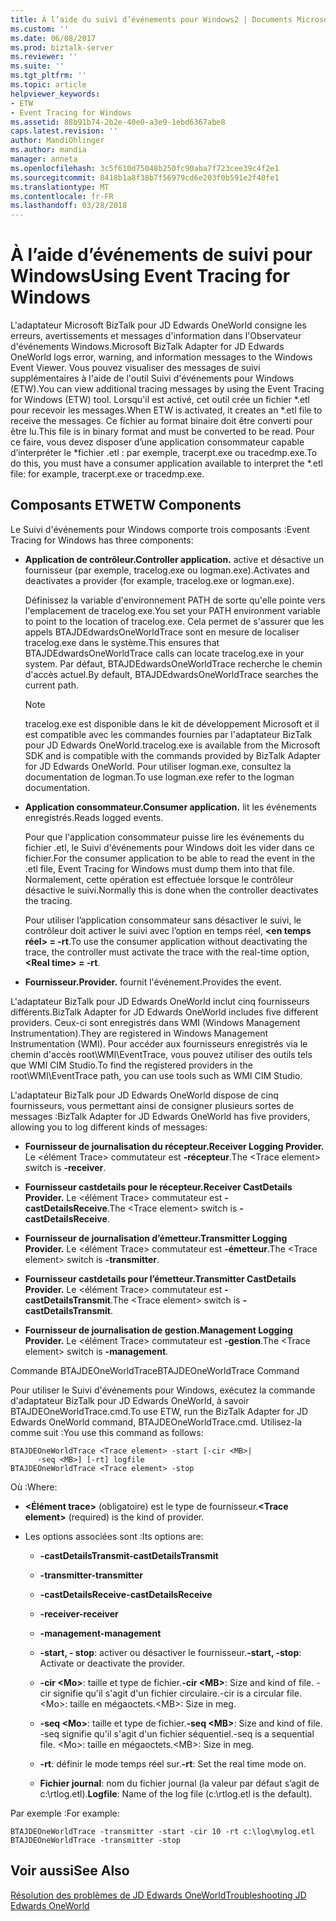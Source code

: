 ```yaml
---
title: À l’aide du suivi d’événements pour Windows2 | Documents Microsoft
ms.custom: ''
ms.date: 06/08/2017
ms.prod: biztalk-server
ms.reviewer: ''
ms.suite: ''
ms.tgt_pltfrm: ''
ms.topic: article
helpviewer_keywords:
- ETW
- Event Tracing for Windows
ms.assetid: 88b91b74-2b2e-40e0-a3e9-1ebd6367abe8
caps.latest.revision: ''
author: MandiOhlinger
ms.author: mandia
manager: anneta
ms.openlocfilehash: 3c5f610d75048b250fc90aba7f723cee39c4f2e1
ms.sourcegitcommit: 8418b1a8f38b7f56979cd6e203f0b591e2f40fe1
ms.translationtype: MT
ms.contentlocale: fr-FR
ms.lasthandoff: 03/28/2018
---
```

# <a name="using-event-tracing-for-windows"></a><span data-ttu-id="ee4c8-102">À l’aide d’événements de suivi pour Windows</span><span class="sxs-lookup"><span data-stu-id="ee4c8-102">Using Event Tracing for Windows</span></span>
<span data-ttu-id="ee4c8-103">L'adaptateur Microsoft BizTalk pour JD Edwards OneWorld consigne les erreurs, avertissements et messages d'information dans l'Observateur d'événements Windows.</span><span class="sxs-lookup"><span data-stu-id="ee4c8-103">Microsoft BizTalk Adapter for JD Edwards OneWorld logs error, warning, and information messages to the Windows Event Viewer.</span></span> <span data-ttu-id="ee4c8-104">Vous pouvez visualiser des messages de suivi supplémentaires à l'aide de l'outil Suivi d'événements pour Windows (ETW).</span><span class="sxs-lookup"><span data-stu-id="ee4c8-104">You can view additional tracing messages by using the Event Tracing for Windows (ETW) tool.</span></span> <span data-ttu-id="ee4c8-105">Lorsqu'il est activé, cet outil crée un fichier \*.etl pour recevoir les messages.</span><span class="sxs-lookup"><span data-stu-id="ee4c8-105">When ETW is activated, it creates an \*.etl file to receive the messages.</span></span> <span data-ttu-id="ee4c8-106">Ce fichier au format binaire doit être converti pour être lu.</span><span class="sxs-lookup"><span data-stu-id="ee4c8-106">This file is in binary format and must be converted to be read.</span></span> <span data-ttu-id="ee4c8-107">Pour ce faire, vous devez disposer d’une application consommateur capable d’interpréter le \*fichier .etl : par exemple, tracerpt.exe ou tracedmp.exe.</span><span class="sxs-lookup"><span data-stu-id="ee4c8-107">To do this, you must have a consumer application available to interpret the \*.etl file: for example, tracerpt.exe or tracedmp.exe.</span></span>  
  
## <a name="etw-components"></a><span data-ttu-id="ee4c8-108">Composants ETW</span><span class="sxs-lookup"><span data-stu-id="ee4c8-108">ETW Components</span></span>  
 <span data-ttu-id="ee4c8-109">Le Suivi d'événements pour Windows comporte trois composants :</span><span class="sxs-lookup"><span data-stu-id="ee4c8-109">Event Tracing for Windows has three components:</span></span>  
  
-   <span data-ttu-id="ee4c8-110">**Application de contrôleur.**</span><span class="sxs-lookup"><span data-stu-id="ee4c8-110">**Controller application.**</span></span> <span data-ttu-id="ee4c8-111">active et désactive un fournisseur (par exemple, tracelog.exe ou logman.exe).</span><span class="sxs-lookup"><span data-stu-id="ee4c8-111">Activates and deactivates a provider (for example, tracelog.exe or logman.exe).</span></span>  
  
     <span data-ttu-id="ee4c8-112">Définissez la variable d'environnement PATH de sorte qu'elle pointe vers l'emplacement de tracelog.exe.</span><span class="sxs-lookup"><span data-stu-id="ee4c8-112">You set your PATH environment variable to point to the location of tracelog.exe.</span></span> <span data-ttu-id="ee4c8-113">Cela permet de s'assurer que les appels BTAJDEdwardsOneWorldTrace sont en mesure de localiser tracelog.exe dans le système.</span><span class="sxs-lookup"><span data-stu-id="ee4c8-113">This ensures that BTAJDEdwardsOneWorldTrace calls can locate tracelog.exe in your system.</span></span> <span data-ttu-id="ee4c8-114">Par défaut, BTAJDEdwardsOneWorldTrace recherche le chemin d'accès actuel.</span><span class="sxs-lookup"><span data-stu-id="ee4c8-114">By default, BTAJDEdwardsOneWorldTrace searches the current path.</span></span>  
  
    > [!NOTE]
    >  <span data-ttu-id="ee4c8-115">tracelog.exe est disponible dans le kit de développement Microsoft et il est compatible avec les commandes fournies par l'adaptateur BizTalk pour JD Edwards OneWorld.</span><span class="sxs-lookup"><span data-stu-id="ee4c8-115">tracelog.exe is available from the Microsoft SDK and is compatible with the commands provided by BizTalk Adapter for JD Edwards OneWorld.</span></span> <span data-ttu-id="ee4c8-116">Pour utiliser logman.exe, consultez la documentation de logman.</span><span class="sxs-lookup"><span data-stu-id="ee4c8-116">To use logman.exe refer to the logman documentation.</span></span>  
  
-   <span data-ttu-id="ee4c8-117">**Application consommateur.**</span><span class="sxs-lookup"><span data-stu-id="ee4c8-117">**Consumer application.**</span></span> <span data-ttu-id="ee4c8-118">lit les événements enregistrés.</span><span class="sxs-lookup"><span data-stu-id="ee4c8-118">Reads logged events.</span></span>  
  
     <span data-ttu-id="ee4c8-119">Pour que l'application consommateur puisse lire les événements du fichier .etl, le Suivi d'événements pour Windows doit les vider dans ce fichier.</span><span class="sxs-lookup"><span data-stu-id="ee4c8-119">For the consumer application to be able to read the event in the .etl file, Event Tracing for Windows must dump them into that file.</span></span> <span data-ttu-id="ee4c8-120">Normalement, cette opération est effectuée lorsque le contrôleur désactive le suivi.</span><span class="sxs-lookup"><span data-stu-id="ee4c8-120">Normally this is done when the controller deactivates the tracing.</span></span>  
  
     <span data-ttu-id="ee4c8-121">Pour utiliser l’application consommateur sans désactiver le suivi, le contrôleur doit activer le suivi avec l’option en temps réel,  **\<en temps réel\> = -rt**.</span><span class="sxs-lookup"><span data-stu-id="ee4c8-121">To use the consumer application without deactivating the trace, the controller must activate the trace with the real-time option, **\<Real time\> = -rt**.</span></span>  
  
-   <span data-ttu-id="ee4c8-122">**Fournisseur.**</span><span class="sxs-lookup"><span data-stu-id="ee4c8-122">**Provider.**</span></span> <span data-ttu-id="ee4c8-123">fournit l'événement.</span><span class="sxs-lookup"><span data-stu-id="ee4c8-123">Provides the event.</span></span>  
  
 <span data-ttu-id="ee4c8-124">L'adaptateur BizTalk pour JD Edwards OneWorld inclut cinq fournisseurs différents.</span><span class="sxs-lookup"><span data-stu-id="ee4c8-124">BizTalk Adapter for JD Edwards OneWorld includes five different providers.</span></span> <span data-ttu-id="ee4c8-125">Ceux-ci sont enregistrés dans WMI (Windows Management Instrumentation).</span><span class="sxs-lookup"><span data-stu-id="ee4c8-125">They are registered in Windows Management Instrumentation (WMI).</span></span> <span data-ttu-id="ee4c8-126">Pour accéder aux fournisseurs enregistrés via le chemin d'accès root\WMI\EventTrace, vous pouvez utiliser des outils tels que WMI CIM Studio.</span><span class="sxs-lookup"><span data-stu-id="ee4c8-126">To find the registered providers in the root\WMI\EventTrace path, you can use tools such as WMI CIM Studio.</span></span>  
  
 <span data-ttu-id="ee4c8-127">L'adaptateur BizTalk pour JD Edwards OneWorld dispose de cinq fournisseurs, vous permettant ainsi de consigner plusieurs sortes de messages :</span><span class="sxs-lookup"><span data-stu-id="ee4c8-127">BizTalk Adapter for JD Edwards OneWorld has five providers, allowing you to log different kinds of messages:</span></span>  
  
-   <span data-ttu-id="ee4c8-128">**Fournisseur de journalisation du récepteur.**</span><span class="sxs-lookup"><span data-stu-id="ee4c8-128">**Receiver Logging Provider.**</span></span> <span data-ttu-id="ee4c8-129">Le \<élément Trace\> commutateur est **-récepteur**.</span><span class="sxs-lookup"><span data-stu-id="ee4c8-129">The \<Trace element\> switch is **-receiver**.</span></span>  
  
-   <span data-ttu-id="ee4c8-130">**Fournisseur castdetails pour le récepteur.**</span><span class="sxs-lookup"><span data-stu-id="ee4c8-130">**Receiver CastDetails Provider.**</span></span> <span data-ttu-id="ee4c8-131">Le \<élément Trace\> commutateur est **- castDetailsReceive**.</span><span class="sxs-lookup"><span data-stu-id="ee4c8-131">The \<Trace element\> switch is **-castDetailsReceive**.</span></span>  
  
-   <span data-ttu-id="ee4c8-132">**Fournisseur de journalisation d’émetteur.**</span><span class="sxs-lookup"><span data-stu-id="ee4c8-132">**Transmitter Logging Provider.**</span></span> <span data-ttu-id="ee4c8-133">Le \<élément Trace\> commutateur est **-émetteur**.</span><span class="sxs-lookup"><span data-stu-id="ee4c8-133">The \<Trace element\> switch is **-transmitter**.</span></span>  
  
-   <span data-ttu-id="ee4c8-134">**Fournisseur castdetails pour l’émetteur.**</span><span class="sxs-lookup"><span data-stu-id="ee4c8-134">**Transmitter CastDetails Provider.**</span></span> <span data-ttu-id="ee4c8-135">Le \<élément Trace\> commutateur est **- castDetailsTransmit**.</span><span class="sxs-lookup"><span data-stu-id="ee4c8-135">The \<Trace element\> switch is **-castDetailsTransmit**.</span></span>  
  
-   <span data-ttu-id="ee4c8-136">**Fournisseur de journalisation de gestion.**</span><span class="sxs-lookup"><span data-stu-id="ee4c8-136">**Management Logging Provider.**</span></span> <span data-ttu-id="ee4c8-137">Le \<élément Trace\> commutateur est **-gestion**.</span><span class="sxs-lookup"><span data-stu-id="ee4c8-137">The \<Trace element\> switch is **-management**.</span></span>  
  
 <span data-ttu-id="ee4c8-138">Commande BTAJDEOneWorldTrace</span><span class="sxs-lookup"><span data-stu-id="ee4c8-138">BTAJDEOneWorldTrace Command</span></span>  
  
 <span data-ttu-id="ee4c8-139">Pour utiliser le Suivi d'événements pour Windows, exécutez la commande d'adaptateur BizTalk pour JD Edwards OneWorld, à savoir BTAJDEOneWorldTrace.cmd.</span><span class="sxs-lookup"><span data-stu-id="ee4c8-139">To use ETW, run the BizTalk Adapter for JD Edwards OneWorld command, BTAJDEOneWorldTrace.cmd.</span></span> <span data-ttu-id="ee4c8-140">Utilisez-la comme suit :</span><span class="sxs-lookup"><span data-stu-id="ee4c8-140">You use this command as follows:</span></span>  
  
```  
BTAJDEOneWorldTrace <Trace element> -start [-cir <MB>|   
      -seq <MB>] [-rt] logfile  
BTAJDEOneWorldTrace <Trace element> -stop  
```  
  
 <span data-ttu-id="ee4c8-141">Où :</span><span class="sxs-lookup"><span data-stu-id="ee4c8-141">Where:</span></span>  
  
-   <span data-ttu-id="ee4c8-142">**\<Élément trace\>**  (obligatoire) est le type de fournisseur.</span><span class="sxs-lookup"><span data-stu-id="ee4c8-142">**\<Trace element\>** (required) is the kind of provider.</span></span>  
  
-   <span data-ttu-id="ee4c8-143">Les options associées sont :</span><span class="sxs-lookup"><span data-stu-id="ee4c8-143">Its options are:</span></span>  
  
    -   <span data-ttu-id="ee4c8-144">**-castDetailsTransmit**</span><span class="sxs-lookup"><span data-stu-id="ee4c8-144">**-castDetailsTransmit**</span></span>  
  
    -   <span data-ttu-id="ee4c8-145">**-transmitter**</span><span class="sxs-lookup"><span data-stu-id="ee4c8-145">**-transmitter**</span></span>  
  
    -   <span data-ttu-id="ee4c8-146">**-castDetailsReceive**</span><span class="sxs-lookup"><span data-stu-id="ee4c8-146">**-castDetailsReceive**</span></span>  
  
    -   <span data-ttu-id="ee4c8-147">**-receiver**</span><span class="sxs-lookup"><span data-stu-id="ee4c8-147">**-receiver**</span></span>  
  
    -   <span data-ttu-id="ee4c8-148">**-management**</span><span class="sxs-lookup"><span data-stu-id="ee4c8-148">**-management**</span></span>  
  
    -   <span data-ttu-id="ee4c8-149">**-start, - stop**: activer ou désactiver le fournisseur.</span><span class="sxs-lookup"><span data-stu-id="ee4c8-149">**-start, -stop**: Activate or deactivate the provider.</span></span>  
  
    -   <span data-ttu-id="ee4c8-150">**-cir \<Mo\>**: taille et type de fichier.</span><span class="sxs-lookup"><span data-stu-id="ee4c8-150">**-cir \<MB\>**: Size and kind of file.</span></span> <span data-ttu-id="ee4c8-151">-cir signifie qu'il s'agit d'un fichier circulaire.</span><span class="sxs-lookup"><span data-stu-id="ee4c8-151">-cir is a circular file.</span></span> <span data-ttu-id="ee4c8-152">\<Mo\>: taille en mégaoctets.</span><span class="sxs-lookup"><span data-stu-id="ee4c8-152">\<MB\>: Size in meg.</span></span>  
  
    -   <span data-ttu-id="ee4c8-153">**-seq \<Mo\>**: taille et type de fichier.</span><span class="sxs-lookup"><span data-stu-id="ee4c8-153">**-seq \<MB\>**: Size and kind of file.</span></span> <span data-ttu-id="ee4c8-154">-seq signifie qu'il s'agit d'un fichier séquentiel.</span><span class="sxs-lookup"><span data-stu-id="ee4c8-154">-seq is a sequential file.</span></span> <span data-ttu-id="ee4c8-155">\<Mo\>: taille en mégaoctets.</span><span class="sxs-lookup"><span data-stu-id="ee4c8-155">\<MB\>: Size in meg.</span></span>  
  
    -   <span data-ttu-id="ee4c8-156">**-rt**: définir le mode temps réel sur.</span><span class="sxs-lookup"><span data-stu-id="ee4c8-156">**-rt**: Set the real time mode on.</span></span>  
  
    -   <span data-ttu-id="ee4c8-157">**Fichier journal**: nom du fichier journal (la valeur par défaut s’agit de c:\rtlog.etl).</span><span class="sxs-lookup"><span data-stu-id="ee4c8-157">**Logfile**: Name of the log file (c:\rtlog.etl is the default).</span></span>  
  
 <span data-ttu-id="ee4c8-158">Par exemple :</span><span class="sxs-lookup"><span data-stu-id="ee4c8-158">For example:</span></span>  
  
```  
BTAJDEOneWorldTrace -transmitter -start -cir 10 -rt c:\log\mylog.etl  
BTAJDEOneWorldTrace -transmitter -stop  
```  
  
## <a name="see-also"></a><span data-ttu-id="ee4c8-159">Voir aussi</span><span class="sxs-lookup"><span data-stu-id="ee4c8-159">See Also</span></span>  
 [<span data-ttu-id="ee4c8-160">Résolution des problèmes de JD Edwards OneWorld</span><span class="sxs-lookup"><span data-stu-id="ee4c8-160">Troubleshooting JD Edwards OneWorld</span></span>](../core/troubleshooting-jd-edwards-oneworld.md)